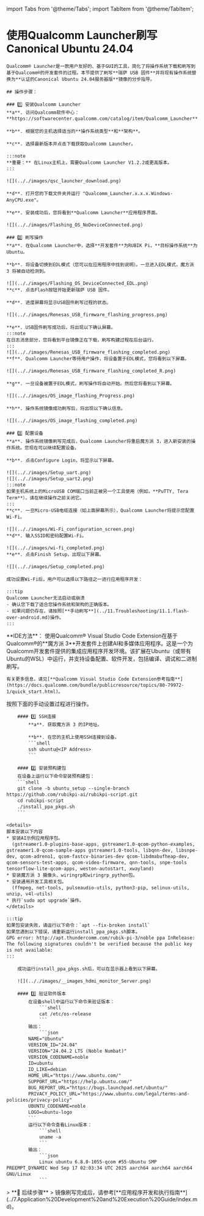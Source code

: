 import Tabs from '@theme/Tabs';
import TabItem from '@theme/TabItem';

# 使用Qualcomm Launcher刷写Canonical Ubuntu 24.04
 
	Qualcomm® Launcher是一款用户友好的、基于GUI的工具，简化了将操作系统下载和刷写到基于Qualcomm®的开发套件的过程。本节提供了刷写**瑞萨 USB 固件**并将现有操作系统替换为**认证的Canonical Ubuntu 24.04服务器版**镜像的分步指导。
	
	## 操作步骤：

	### 1️⃣ 安装Qualcomm Launcher
	**a**. 访问Qualcomm软件中心：**https://softwarecenter.qualcomm.com/catalog/item/Qualcomm_Launcher**
	
	**b**. 根据您的主机选择适当的**操作系统类型**和**架构**。
	
	**c**. 选择最新版本并点击下载获取Qualcomm Launcher。

	:::note
    **重要：** 在Linux主机上，需要Qualcomm Launcher V1.2.2或更高版本。
	:::  

	![](.././images/qsc_launcher_download.png)  

	**d**. 打开您的下载文件夹并运行 "Qualcomm_Launcher.x.x.x.Windows-AnyCPU.exe"。
	
	**e**. 安装成功后，您将看到**Qualcomm Launcher**应用程序界面。

	![](.././images/Flashing_OS_NoDeviceConnected.png)  
	
	### 2️⃣ 刷写操作
	**a**. 在Qualcomm Launcher中，选择**开发套件**为RUBIK Pi，**目标操作系统**为Ubuntu。
	
	**b**. 将设备切换到EDL模式（您可以在应用程序中找到说明）。一旦进入EDL模式，魔方派 3 将被自动检测到。

	![](.././images/Flashing_OS_DeviceConnected_EDL.png) 
	**c**. 点击Flash按钮开始更新瑞萨 USB 固件。
	
	**d**. 进度屏幕将显示USB固件刷写过程的状态。

	![](.././images/Renesas_USB_firmware_flashing_progress.png) 

	**e**. USB固件刷写成功后，将出现以下确认屏幕。
	:::note
	在日志消息部分，您将看到平台镜像正在下载，刷写构建过程在后台运行。
	:::
	![](.././images/Renesas_USB_firmware_flashing_completed.png) 
	**f**. Qualcomm Launcher等待用户操作，将设备置于EDL模式，您将看到以下屏幕。

	![](.././images/Renesas_USB_firmware_flashing_completed_R.png) 

	**g**. 一旦设备被置于EDL模式，刷写操作将自动开始。然后您将看到以下屏幕。

	![](.././images/OS_image_flashing_Progress.png) 

	**h**. 操作系统镜像成功刷写后，将出现以下确认信息。

	![](.././images/OS_image_flashing_completed.png) 
	
	### 3️⃣ 配置设备
	**a**. 操作系统镜像刷写完成后，Qualcomm Launcher将重启魔方派 3，进入新安装的操作系统。您现在可以继续配置设备。
	
	**b**. 点击Configure Login，将显示以下屏幕。

	![](.././images/Setup_uart.png) 
	![](.././images/Setup_uart2.png) 
	:::note
	如果主机系统上的MicroUSB COM端口当前正被另一个工具使用（例如，**PuTTY, Tera Term**），请在继续操作之前关闭它。
	:::
	**c**. 一旦Micro-USB电缆连接（如上面屏幕所示），Qualcomm Launcher将提示您配置Wi-Fi。

	![](.././images/Wi-Fi_configuration_screen.png)
	**d**. 输入SSID和密码配置Wi-Fi。

	![](.././images/wi-fi_completed.png)
	**e**. 点击Finish Setup，出现以下屏幕。
	
	![](.././images/Setup_completed.png)

	成功设置Wi-Fi后，用户可以选择以下路径之一进行应用程序开发：

	:::tip 
	Qualcomm Launcher无法启动或崩溃
	- 确认您下载了适合您操作系统和架构的正确版本。
	- 如果问题仍存在，请按照[**手动刷写**](../11.Troubleshooting/11.1.flash-over-android.md)操作。
	:::


<Tabs>
<TabItem value="IDEMethod" label="IDE 方式">
	**IDE方法**：
	使用Qualcomm® Visual Studio Code Extension在基于Qualcomm®的**魔方派 3**开发套件上创建AI和多媒体应用程序。这是一个为Qualcomm开发套件提供的集成应用程序开发环境。该扩展在Ubuntu（或带有Ubuntu的WSL）中运行，并支持设备配置、软件开发，包括编译、调试和二进制刷写。
	
	有关更多信息，请见[**Qualcomm Visual Studio Code Extension参考指南**](https://docs.qualcomm.com/bundle/publicresource/topics/80-79972-1/quick_start.html)。
</TabItem>

<TabItem value="ManualMethod" label="手动方式">
按照下面的手动设置过程进行操作。

		#### 1️⃣ SSH连接
			**a**. 获取魔方派 3 的IP地址。
			
			**b**. 在您的主机上使用SSH连接到设备。
			```shell
			ssh ubuntu@<IP Address>
			```

		#### 2️⃣ 安装预构建包
		在设备上运行以下命令安装预构建包：
		```shell
		git clone -b ubuntu_setup --single-branch https://github.com/rubikpi-ai/rubikpi-script.git 
		cd rubikpi-script  
		./install_ppa_pkgs.sh 
		```
		
	<details>
	脚本安装以下内容
	* 安装AI示例应用程序包。
	  (gstreamer1.0-plugins-base-apps, gstreamer1.0-qcom-python-examples, gstreamer1.0-qcom-sample-apps gstreamer1.0-tools, libqnn-dev, libsnpe-dev, qcom-adreno1, qcom-fastcv-binaries-dev qcom-libdmabufheap-dev, qcom-sensors-test-apps, qcom-video-firmware, qnn-tools, snpe-tools tensorflow-lite-qcom-apps, weston-autostart, xwayland)  
	* 安装魔方派 3 摄像头、wiringrp和wiringrp_python包。
	* 安装通用开发工具相关包。
	  (ffmpeg, net-tools, pulseaudio-utils, python3-pip, selinux-utils, unzip, v4l-utils)
	* 执行`sudo apt upgrade`操作。
	</details>

	:::tip
	如果包安装失败，请运行以下命令：`apt --fix-broken install`
	如果您遇到以下错误，请重新运行install_ppa_pkgs.sh脚本。
	GPG error: http://apt.thundercomm.com/rubik-pi-3/noble ppa InRelease: The following signatures couldn't be verified because the public key is not available:
	:::

		成功运行install_ppa_pkgs.sh后，可以在显示器上看到以下屏幕。

		![](.././images/__images_hdmi_monitor_Server.png)
	
		#### 3️⃣ 验证软件版本
			在设备shell中运行以下命令来验证版本：
				```shell
				cat /etc/os-release 
				```
			输出：
				```json
			NAME="Ubuntu"
			VERSION_ID="24.04"
			VERSION="24.04.2 LTS (Noble Numbat)"
			VERSION_CODENAME=noble
			ID=ubuntu
			ID_LIKE=debian
			HOME_URL="https://www.ubuntu.com/"
			SUPPORT_URL="https://help.ubuntu.com/"
			BUG_REPORT_URL="https://bugs.launchpad.net/ubuntu/"
			PRIVACY_POLICY_URL="https://www.ubuntu.com/legal/terms-and-policies/privacy-policy"
			UBUNTU_CODENAME=noble
			LOGO=ubuntu-logo
			```
			运行以下命令查看Linux版本：
				```shell
				uname -a
				```
			输出：
				```json
				Linux ubuntu 6.8.0-1055-qcom #55-Ubuntu SMP PREEMPT_DYNAMIC Wed Sep 17 02:03:34 UTC 2025 aarch64 aarch64 aarch64 GNU/Linux  
				```
</TabItem>
</Tabs>
> **🧭 后续步骤**  
> 镜像刷写完成后，请参考[**应用程序开发和执行指南**](../7.Application%20Development%20and%20Execution%20Guide/index.md)。